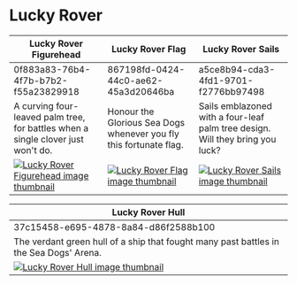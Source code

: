 # Lucky Rover

| Lucky Rover Figurehead | Lucky Rover Flag | Lucky Rover Sails |
| ---------------------- | ---------------- | ----------------- |
| 0f883a83-76b4-4f7b-b7b2-f55a23829918 | 867198fd-0424-44c0-ae62-45a3d20646ba | a5ce8b94-cda3-4fd1-9701-f2776bb97498 |
| A curving four-leaved palm tree, for battles when a single clover just won't do. | Honour the Glorious Sea Dogs whenever you fly this fortunate flag. | Sails emblazoned with a four-leaf palm tree design. Will they bring you luck? |
| [![Lucky Rover Figurehead image thumbnail](https://seaofthieves.wiki.gg/images/1/12/Lucky_Rover_Figurehead.png)](https://seaofthieves.wiki.gg/wiki/Lucky_Rover_Figurehead) | [![Lucky Rover Flag image thumbnail](https://seaofthieves.wiki.gg/images/5/5b/Lucky_Rover_Flag.png)](https://seaofthieves.wiki.gg/wiki/Lucky_Rover_Flag) | [![Lucky Rover Sails image thumbnail](https://seaofthieves.wiki.gg/images/9/94/Lucky_Rover_Sails.png)](https://seaofthieves.wiki.gg/wiki/Lucky_Rover_Sails) |

| Lucky Rover Hull |
| ---------------- |
| 37c15458-e695-4878-8a84-d86f2588b100 |
| The verdant green hull of a ship that fought many past battles in the Sea Dogs' Arena. |
| [![Lucky Rover Hull image thumbnail](https://seaofthieves.wiki.gg/images/c/cd/Lucky_Rover_Hull.png)](https://seaofthieves.wiki.gg/wiki/Lucky_Rover_Hull) |
